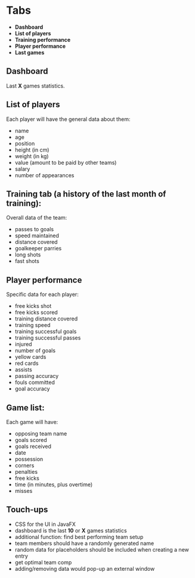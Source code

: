 # Tabs

- **Dashboard**
- **List of players**
- **Training performance**
- **Player performance**
- **Last games**


## Dashboard
Last **X** games statistics.


## List of players
Each player will have the general data about them:
- name
- age
- position
- height (in cm)
- weight (in kg)
- value (amount to be paid by other teams)
- salary
- number of appearances


## Training tab (a history of the last month of training):
Overall data of the team:
- passes to goals
- speed maintained
- distance covered
- goalkeeper parries
- long shots
- fast shots


## Player performance
Specific data for each player:
- free kicks shot
- free kicks scored
- training distance covered
- training speed
- training successful goals
- training successful passes
- injured
- number of goals
- yellow cards
- red cards
- assists
- passing accuracy
- fouls committed
- goal accuracy


## Game list:
Each game will have:
- opposing team name
- goals scored
- goals received
- date
- possession
- corners
- penalties
- free kicks
- time (in minutes, plus overtime)
- misses


## Touch-ups
- CSS for the UI in JavaFX
- dashboard is the last **10** or **X** games statistics
- additional function: find best performing team setup
- team members should have a randomly generated name
- random data for placeholders should be included when creating a new entry
- get optimal team comp
- adding/removing data would pop-up an external window
